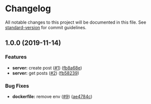 # Changelog

All notable changes to this project will be documented in this file. See [standard-version](https://github.com/conventional-changelog/standard-version) for commit guidelines.

## 1.0.0 (2019-11-14)


### Features

* **server:** create post ([#1](https://github.com/fanadol/golang-distribute-tracing-example/issues/1)) ([fb8a68e](https://github.com/fanadol/golang-distribute-tracing-example/commit/fb8a68e2dce143d760571f7ee0c0aef36069a1c4))
* **server:** get posts ([#2](https://github.com/fanadol/golang-distribute-tracing-example/issues/2)) ([fb58239](https://github.com/fanadol/golang-distribute-tracing-example/commit/fb58239e7ca7041d218093bcd7a784724e121d4f))


### Bug Fixes

* **dockerfile:** remove env ([#9](https://github.com/fanadol/golang-distribute-tracing-example/issues/9)) ([ae4784c](https://github.com/fanadol/golang-distribute-tracing-example/commit/ae4784c3ff4f449aad70d28d0bf9d8d32cbd846a))
